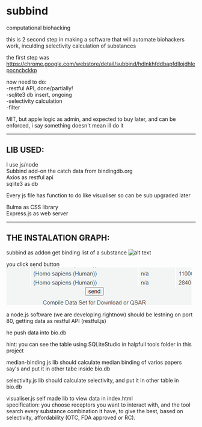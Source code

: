# subbind
computational biohacking

this is 2 second step in making a software that will automate biohackers work, inculding selectivity calculation of substances

the first step was https://chrome.google.com/webstore/detail/subbind/hdlnkhfddbapfdllojdhlepocncbckkp

now need to do:  
-restful API, done/partially!  
-sqlite3 db insert, ongoing  
-selectivity calculation  
-filter  

MIT, but apple logic as admin, and expected to buy later, and can be enforced, i say something doesn't mean ill do it

---------------------------
## LIB USED:  

I use js/node  
Subbind add-on the catch data from bindingdb.org  
Axios as restful api   
sqlite3 as db  

Every js file has function to do like visualiser so can be sub upgraded later  

Bulma as CSS library  
Express.js as web server  

---------------------------
## THE INSTALATION GRAPH:  
subbind as addon get binding list of a substance
![alt text](https://lh3.googleusercontent.com/dYaqsJstC3uM10k_cfl5_djlAkiMb2B9knUkuKcm2QNMY68qibnu5QYpCY2r-K21Sfqr9YJtpKBT5T6XtkCLXU68xg=w640-h400-e365-rj-sc0x00ffffff "Hover Text")


you click send button  
![alt text](src/send.PNG "Hover Text")

a node.js software (we are developing rightnow) should be lestning on port 80, getting data as restful API (restful.js)

he push data into bio.db

hint: you can see the table using SQLiteStudio in halpfull tools folder in this project

median-binding.js lib should calculate median binding of varios papers say's and put it in other tabe inside bio.db

selectivity.js lib should calculate selectivity, and put it in other table in bio.db

visualiser.js self made lib to view data in index.html  
specification: you choose receptors you want to interact with, and the tool search every substance combination it have, to give the best, based on selectivity, affordability (OTC, FDA approved or RC).